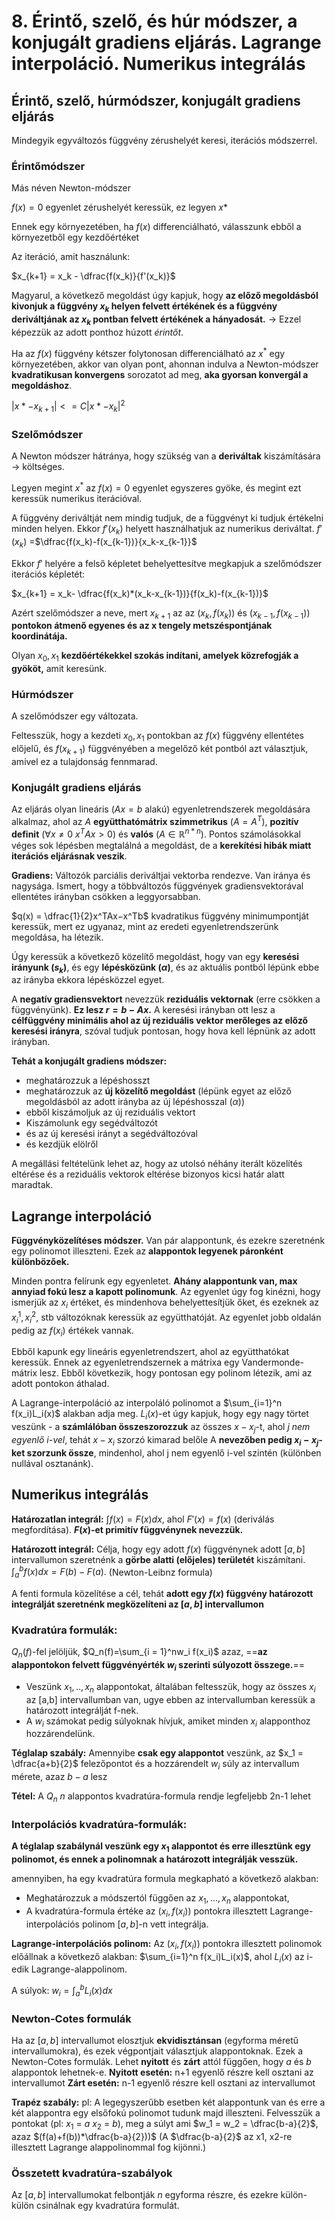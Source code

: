 
# 8. Érintő, szelő, és húr módszer, a konjugált gradiens eljárás. Lagrange interpoláció. Numerikus integrálás

## Érintő, szelő, húrmódszer, konjugált gradiens eljárás

Mindegyik egyváltozós függvény zérushelyét keresi, iterációs módszerrel.

### Érintőmódszer

Más néven Newton-módszer

$f(x)=0$ egyenlet zérushelyét keressük, ez legyen $x*$

Ennek egy környezetében, ha $f(x)$ differenciálható, válasszunk ebből a környezetből egy kezdőértéket

Az iteráció, amit használunk:

$x_{k+1} = x_k - \dfrac{f(x_k)}{f'(x_k)}$

Magyarul, a következő megoldást úgy kapjuk, hogy **az előző megoldásból kivonjuk a függvény $x_k$ helyen felvett értékének és a függvény deriváltjának az $x_k$ pontban felvett értékének a hányadosát.** $\rightarrow$ Ezzel képezzük az adott ponthoz húzott *érintőt*.

Ha az $f(x)$ függvény kétszer folytonosan differenciálható az $x^*$ egy környezetében, akkor van olyan pont, ahonnan indulva a Newton-módszer **kvadratikusan konvergens** sorozatot ad meg, **aka gyorsan konvergál a megoldáshoz**.

$|x*-x_{k+1}| <= C|x*-x_k|^2$

### Szelőmódszer
A Newton módszer hátránya, hogy szükség van a **deriváltak** kiszámítására $\rightarrow$ költséges.

Legyen megint $x^*$ az $f(x)=0$ egyenlet egyszeres gyöke, és megint ezt keressük numerikus iterációval.

A függvény deriváltját nem mindig tudjuk, de a függvényt ki tudjuk értékelni minden helyen. Ekkor $f'(x_k)$ helyett használhatjuk az numerikus deriváltat. 
$f'(x_k)$ =$\dfrac{f(x_k)-f(x_{k-1})}{x_k-x_{k-1}}$

Ekkor $f'$ helyére a felső képletet behelyettesítve megkapjuk a szelőmódszer iterációs képletét:

$x_{k+1} = x_k- \dfrac{f(x_k)*(x_k-x_{k-1})}{f(x_k)-f(x_{k-1})}$

Azért szelőmódszer a neve, mert $x_{k+1}$ az az $(x_k, f(x_k))$ és $(x_{k-1}, f(x_{k-1}))$ **pontokon átmenő egyenes és az x tengely metszéspontjának koordinátája.**

Olyan $x_0, x_1$ **kezdőértékekkel szokás indítani, amelyek közrefogják a gyököt,** amit keresünk.

### Húrmódszer

A szelőmódszer egy változata.

Feltesszük, hogy a kezdeti $x_0, x_1$ pontokban az $f(x)$ függvény ellentétes előjelű, és $f(x_{k+1})$ függvényében a megelőző két pontból azt választjuk, amivel ez a tulajdonság fennmarad.

### Konjugált gradiens eljárás
Az eljárás olyan lineáris ($Ax = b$ alakú) egyenletrendszerek megoldására alkalmaz, ahol az $A$ **együtthatómátrix szimmetrikus** ($A = A^T$), **pozitív definit** ($\forall x \ne 0$ $x^T Ax > 0$) és **valós** ($A \in \mathbb{R}^{n*n}$). 
Pontos számolásokkal véges sok lépésben megtalálná a megoldást, de a **kerekítési hibák miatt iterációs eljárásnak veszik**.

**Gradiens:** Változók parciális deriváltjai vektorba rendezve. Van iránya és nagysága.
Ismert, hogy a többváltozós függvények gradiensvektorával ellentétes irányban csökken a leggyorsabban.

$q(x) = \dfrac{1}{2}x^TAx−x^Tb$ kvadratikus függvény minimumpontját keressük, mert ez ugyanaz, mint az eredeti egyenletrendszerünk megoldása, ha létezik.

Úgy keressük a következő közelítő megoldást, hogy van egy **keresési irányunk ($s_k$)**, és egy **lépésközünk ($\alpha$)**, és az aktuális pontból lépünk ebbe az irányba ekkora lépésközzel egyet.

A **negatív gradiensvektort** nevezzük **reziduális vektornak** (erre csökken a függvényünk).
**Ez lesz $r = b-Ax$.**
A keresési irányban ott lesz a **célfüggvény minimális ahol az új reziduális vektor merőleges az előző keresési irányra**, szóval tudjuk pontosan, hogy hova kell lépnünk az adott irányban.

**Tehát a konjugált gradiens módszer:**
- meghatározzuk a lépéshosszt
- meghatározzuk az **új közelítő megoldást** (lépünk egyet az előző megoldásból az adott irányba az új lépéshosszal ($\alpha$))
- ebből kiszámoljuk az új reziduális vektort
- Kiszámolunk egy segédváltozót
- és az új keresési irányt a segédváltozóval
- és kezdjük elölről

A megállási feltételünk lehet az, hogy az utolsó néhány iterált közelítés eltérése és a reziduális vektorok eltérése bizonyos kicsi határ alatt maradtak.

## Lagrange interpoláció

**Függvényközelítéses módszer.** Van pár alappontunk, és ezekre szeretnénk egy polinomot illeszteni. Ezek az **alappontok legyenek páronként különbözőek.**

Minden pontra felírunk egy egyenletet. **Ahány alappontunk van, max annyiad fokú lesz a kapott polinomunk**. Az egyenlet úgy fog kinézni, hogy ismerjük az $x_i$ értéket, és mindenhova behelyettesítjük őket, és ezeknek az $x_i^1, x_i^2$, stb változóknak keressük az együtthatóját. Az egyenlet jobb oldalán pedig az $f(x_i)$ értékek vannak.

Ebből kapunk egy lineáris egyenletrendszert, ahol az együtthatókat keressük. Ennek az egyenletrendszernek a mátrixa egy Vandermonde-mátrix lesz. Ebből következik, hogy pontosan egy polinom létezik, ami az adott pontokon áthalad.

A Lagrange-interpoláció az interpoláló polinomot a $\sum_{i=1}^n f(x_i)L_i(x)$ alakban adja meg.
$L_i(x)$-et úgy kapjuk, hogy egy nagy törtet veszünk - a **számlálóban összeszorozzuk** az összes $x-x_j$-t, ahol *j nem egyenlő i-vel*, tehát $x-x_i$ szorzó kimarad belőle
A **nevezőben pedig $x_i-x_j$-ket szorzunk össze**, mindenhol, ahol j nem egyenlő i-vel szintén (különben nullával osztanánk).

## Numerikus integrálás
**Határozatlan integrál:**
$\int f(x) = F(x)dx$,
ahol $F'(x) = f(x)$ (deriválás megfordítása). **$F(x)$-et primitív függvénynek nevezzük.**

**Határozott integrál:** Célja, hogy egy adott $f(x)$ függvénynek adott $[a,b]$ intervallumon szeretnénk a **görbe alatti (előjeles) területét** kiszámítani.
$\int_a^b f(x)dx=F(b)-F(a).$ (Newton-Leibnz formula)

A fenti formula közelítése a cél, tehát **adott egy $f(x)$ függvény határozott integrálját szeretnénk megközelíteni az $[a,b]$ intervallumon**

### **Kvadratúra formulák:**

$Q_n(f)$-fel jelöljük, $Q_n(f)=\sum_{i = 1}^nw_i f(x_i)$ azaz, ==**az alappontokon felvett függvényérték $w_i$ szerinti súlyozott összege.**==

- Veszünk $x_1,..,x_n$ alappontokat, általában feltesszük, hogy az összes $x_i$ az \[a,b\] intervallumban van, ugye ebben az intervallumban keressük a határozott integrálját f-nek.
- A $w_i$ számokat pedig súlyoknak hívjuk, amiket minden $x_i$ alapponthoz hozzárendelünk.

**Téglalap szabály:**
Amennyibe **csak egy alappontot** veszünk, az $x_1 = \dfrac{a+b}{2}$ felezőpontot és a hozzárendelt $w_i$ súly az intervallum mérete, azaz $b-a$ lesz

**Tétel:** A $Q_n$ $n$ alappontos kvadratúra-formula rendje legfeljebb 2n-1 lehet

### **Interpolációs kvadratúra-formulák:**
**A téglalap szabálynál veszünk egy $x_1$ alappontot és erre illesztünk egy polinomot, és ennek a polinomnak a határozott integrálják vesszük.**

amennyiben, ha egy kvadratúra formula megkapható a következő alakban:
- Meghatározzuk a módszertól függően az $x_1,...,x_n$ alappontokat,
- A kvadratúra-formula értéke az $(x_i,f(x_i))$ pontokra illesztett Lagrange-interpolációs polinom $[a,b]$-n vett integrálja.

**Lagrange-interpolációs polinom:** Az $(x_i, f(x_i))$ pontokra illesztett polinomok előállnak a következő alakban: $\sum_{i=1}^n f(x_i)L_i(x)$, ahol $L_i(x)$ az i-edik Lagrange-alappolinom.

A súlyok: $w_i = \int_a^b L_i(x)dx$

### Newton-Cotes formulák
Ha az $[a,b]$ intervallumot elosztjuk **ekvidisztánsan** (egyforma méretű intervallumokra), és ezek végpontjait választjuk alappontoknak.
Ezek a Newton-Cotes formulák. Lehet **nyitott** és **zárt** attól függően, hogy $a$ és $b$ alappontok lehetnek-e.
**Nyitott esetén:** n+1 egyenlő részre kell osztani az intervallumot
**Zárt esetén:** n-1 egyenlő részre kell osztani az intervallumot

**Trapéz szabály:**
pl: A legegyszerűbb esetben két alappontunk van és erre a két alappontra egy elsőfokú polinomot tudunk majd illeszteni.
Felvesszük a pontokat (pl: $x_1$ = $a$  $x_2$ = $b$), meg a súlyt ami $w_1 = w_2 = \dfrac{b-a}{2}$, azaz $(f(a)+f(b))*\dfrac{b-a}{2}))$
(A $\dfrac{b-a}{2}$ az x1, x2-re illesztett Lagrange alappolinommal fog kijönni.)
### Összetett kvadratúra-szabályok
Az $[a,b]$ intervallumokat felbontják $n$ egyforma részre, és ezekre külön-külön csinálnak egy kvadratúra formulát.